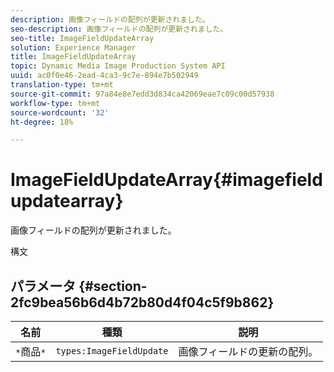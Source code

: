 ```yaml
---
description: 画像フィールドの配列が更新されました。
seo-description: 画像フィールドの配列が更新されました。
seo-title: ImageFieldUpdateArray
solution: Experience Manager
title: ImageFieldUpdateArray
topic: Dynamic Media Image Production System API
uuid: ac0f0e46-2ead-4ca3-9c7e-894e7b502949
translation-type: tm+mt
source-git-commit: 97a84e8e7edd3d834ca42069eae7c09c00d57938
workflow-type: tm+mt
source-wordcount: '32'
ht-degree: 18%

---
```



# ImageFieldUpdateArray{#imagefieldupdatearray}

画像フィールドの配列が更新されました。

構文

## パラメータ {#section-2fc9bea56b6d4b72b80d4f04c5f9b862}

| 名前 | 種類 | 説明 |
|---|---|---|
| `*`商品`*` | `types:ImageFieldUpdate` | 画像フィールドの更新の配列。 |

